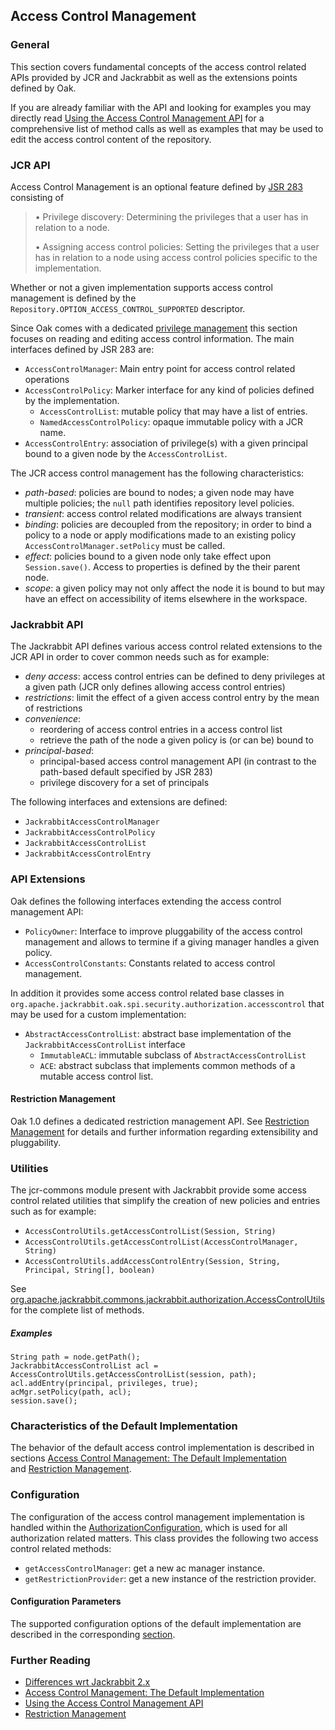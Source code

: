 <!--
   Licensed to the Apache Software Foundation (ASF) under one or more
   contributor license agreements.  See the NOTICE file distributed with
   this work for additional information regarding copyright ownership.
   The ASF licenses this file to You under the Apache License, Version 2.0
   (the "License"); you may not use this file except in compliance with
   the License.  You may obtain a copy of the License at

       http://www.apache.org/licenses/LICENSE-2.0

   Unless required by applicable law or agreed to in writing, software
   distributed under the License is distributed on an "AS IS" BASIS,
   WITHOUT WARRANTIES OR CONDITIONS OF ANY KIND, either express or implied.
   See the License for the specific language governing permissions and
   limitations under the License.
-->

Access Control Management
--------------------------------------------------------------------------------

### General

This section covers fundamental concepts of the access control related APIs provided 
by JCR and Jackrabbit as well as the extensions points defined by Oak. 

If you are already familiar with the API and looking for examples you may directly
read [Using the Access Control Management API](accesscontrol/editing.html) for
a comprehensive list of method calls as well as examples that may be used to
edit the access control content of the repository.

<a name="jcr_api"></a>
### JCR API

Access Control Management is an optional feature defined by [JSR 283] consisting of

> • Privilege discovery: Determining the privileges that a user has in relation to a node.
>
> • Assigning access control policies: Setting the privileges that a user has in relation to a node using access control policies specific to the implementation.

Whether or not a given implementation supports access control management is defined
by the `Repository.OPTION_ACCESS_CONTROL_SUPPORTED` descriptor.

Since Oak comes with a dedicated [privilege management](privilege.html) this section
focuses on reading and editing access control information. The main interfaces defined
by JSR 283 are:

- `AccessControlManager`: Main entry point for access control related operations
- `AccessControlPolicy`: Marker interface for any kind of policies defined by the implementation.
    - `AccessControlList`: mutable policy that may have a list of entries.
    - `NamedAccessControlPolicy`: opaque immutable policy with a JCR name.
- `AccessControlEntry`: association of privilege(s) with a given principal bound to a given node by the `AccessControlList`.

The JCR access control management has the following characteristics:

- *path-based*: policies are bound to nodes; a given node may have multiple policies; the `null` path identifies repository level policies.
- *transient*: access control related modifications are always transient
- *binding*: policies are decoupled from the repository; in order to bind a policy to a node or apply modifications made to an existing policy `AccessControlManager.setPolicy` must be called.
- *effect*: policies bound to a given node only take effect upon `Session.save()`. Access to properties is defined by the their parent node.
- *scope*: a given policy may not only affect the node it is bound to but may have an effect on accessibility of items elsewhere in the workspace.

<a name="jackrabbit_api"></a>
### Jackrabbit API

The Jackrabbit API defines various access control related extensions to the
JCR API in order to cover common needs such as for example:

- *deny access*: access control entries can be defined to deny privileges at a given path (JCR only defines allowing access control entries)
- *restrictions*: limit the effect of a given access control entry by the mean of restrictions
- *convenience*:
    - reordering of access control entries in a access control list
    - retrieve the path of the node a given policy is (or can be) bound to
- *principal-based*:
    - principal-based access control management API (in contrast to the path-based default specified by JSR 283)
    - privilege discovery for a set of principals

The following interfaces and extensions are defined:

- `JackrabbitAccessControlManager`
- `JackrabbitAccessControlPolicy`
- `JackrabbitAccessControlList`
- `JackrabbitAccessControlEntry`

<a name="api_extensions"></a>
### API Extensions

Oak defines the following interfaces extending the access control management API:

- `PolicyOwner`: Interface to improve pluggability of the access control management
   and allows to termine if a giving manager handles a given policy.
- `AccessControlConstants`: Constants related to access control management.

In addition it provides some access control related base classes in `org.apache.jackrabbit.oak.spi.security.authorization.accesscontrol`
that may be used for a custom implementation:

- `AbstractAccessControlList`: abstract base implementation of the `JackrabbitAccessControlList` interface
    - `ImmutableACL`: immutable subclass of `AbstractAccessControlList`
    - `ACE`: abstract subclass that implements common methods of a mutable access control list.

#### Restriction Management

Oak 1.0 defines a dedicated restriction management API. See
[Restriction Management](authorization/restriction.html) for details and further
information regarding extensibility and pluggability.

<a name="utilities"></a>
### Utilities

The jcr-commons module present with Jackrabbit provide some access control related
utilities that simplify the creation of new policies and entries such as for example:

- `AccessControlUtils.getAccessControlList(Session, String)`
- `AccessControlUtils.getAccessControlList(AccessControlManager, String)`
- `AccessControlUtils.addAccessControlEntry(Session, String, Principal, String[], boolean)`

See
[org.apache.jackrabbit.commons.jackrabbit.authorization.AccessControlUtils] for
the complete list of methods.

##### Examples

    String path = node.getPath();
    JackrabbitAccessControlList acl = AccessControlUtils.getAccessControlList(session, path);
    acl.addEntry(principal, privileges, true);
    acMgr.setPolicy(path, acl);
    session.save();

<a name="default_implementation"></a>
### Characteristics of the Default Implementation

The behavior of the default access control implementation is described in sections 
[Access Control Management: The Default Implementation](accesscontrol/default.html)  
and [Restriction Management](authorization/restriction.html).

<a name="configuration"></a>
### Configuration

The configuration of the access control management implementation is handled
within the [AuthorizationConfiguration], which is used for all authorization
related matters. This class provides the following two access control related
methods:

- `getAccessControlManager`: get a new ac manager instance.
- `getRestrictionProvider`: get a new instance of the restriction provider.

#### Configuration Parameters

The supported configuration options of the default implementation are described in the corresponding [section](accesscontrol/default.html#configuration).

<a name="further_reading"></a>
### Further Reading

- [Differences wrt Jackrabbit 2.x](accesscontrol/differences.html)
- [Access Control Management: The Default Implementation](accesscontrol/default.html)
- [Using the Access Control Management API](accesscontrol/editing.html)
- [Restriction Management](authorization/restriction.html)

<!-- hidden references -->
[JSR 283]: http://www.day.com/specs/jcr/2.0/16_Access_Control_Management.html
[AuthorizationConfiguration]: /oak/docs/apidocs/org/apache/jackrabbit/oak/spi/security/authorization/AuthorizationConfiguration.html
[org.apache.jackrabbit.commons.jackrabbit.authorization.AccessControlUtils]: http://svn.apache.org/repos/asf/jackrabbit/trunk/jackrabbit-jcr-commons/src/main/java/org/apache/jackrabbit/commons/jackrabbit/authorization/AccessControlUtils.java
[OAK-1268]: https://issues.apache.org/jira/browse/OAK-1268